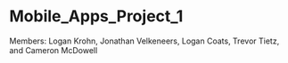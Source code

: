 # Mobile_Apps_Project_1

Members: Logan Krohn, Jonathan Velkeneers, Logan Coats, Trevor Tietz, and Cameron McDowell

